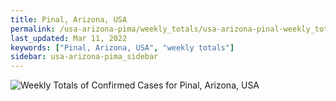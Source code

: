 ```yaml
---
title: Pinal, Arizona, USA
permalink: /usa-arizona-pima/weekly_totals/usa-arizona-pinal-weekly_totals.html
last_updated: Mar 11, 2022
keywords: ["Pinal, Arizona, USA", "weekly totals"]
sidebar: usa-arizona-pima_sidebar
---
```


![Weekly Totals of Confirmed Cases for Pinal, Arizona, USA](/covid_tracker/images/graphs/usa-arizona-pinal-weekly_totals_graph.png)
